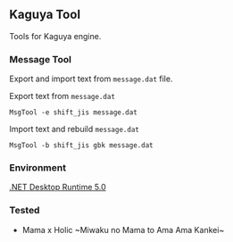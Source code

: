 ## Kaguya Tool

Tools for Kaguya engine.

### Message Tool

Export and import text from `message.dat` file.

Export text from `message.dat`

```
MsgTool -e shift_jis message.dat
```

Import text and rebuild `message.dat`

```
MsgTool -b shift_jis gbk message.dat
```

### Environment

[.NET Desktop Runtime 5.0](https://dotnet.microsoft.com/download/dotnet/5.0)

### Tested

+ Mama x Holic ~Miwaku no Mama to Ama Ama Kankei\~

